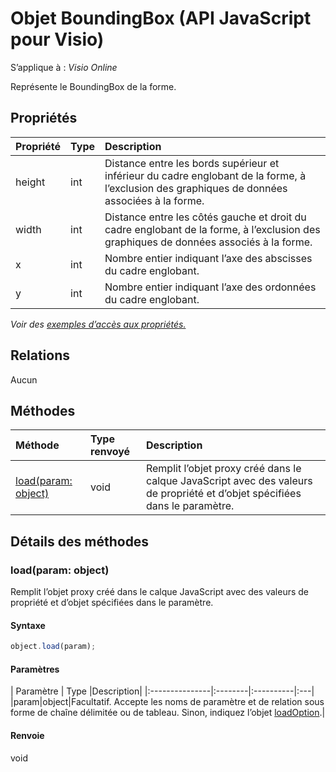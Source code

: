 # <a name="boundingbox-object-javascript-api-for-visio"></a>Objet BoundingBox (API JavaScript pour Visio)

S’applique à : _Visio Online_

Représente le BoundingBox de la forme.

## <a name="properties"></a>Propriétés

| Propriété       | Type    |Description|
|:---------------|:--------|:----------|
|height|int|Distance entre les bords supérieur et inférieur du cadre englobant de la forme, à l’exclusion des graphiques de données associées à la forme.|
|width|int|Distance entre les côtés gauche et droit du cadre englobant de la forme, à l’exclusion des graphiques de données associés à la forme.|
|x|int|Nombre entier indiquant l’axe des abscisses du cadre englobant.|
|y|int|Nombre entier indiquant l’axe des ordonnées du cadre englobant.|

_Voir des [exemples d’accès aux propriétés.](#property-access-examples)_

## <a name="relationships"></a>Relations
Aucun


## <a name="methods"></a>Méthodes

| Méthode           | Type renvoyé    |Description|
|:---------------|:--------|:----------|
|[load(param: object)](#loadparam-object)|void|Remplit l’objet proxy créé dans le calque JavaScript avec des valeurs de propriété et d’objet spécifiées dans le paramètre.|

## <a name="method-details"></a>Détails des méthodes


### <a name="loadparam-object"></a>load(param: object)
Remplit l’objet proxy créé dans le calque JavaScript avec des valeurs de propriété et d’objet spécifiées dans le paramètre.

#### <a name="syntax"></a>Syntaxe
```js
object.load(param);
```

#### <a name="parameters"></a>Paramètres
| Paramètre       | Type    |Description|
|:---------------|:--------|:----------|:---|
|param|object|Facultatif. Accepte les noms de paramètre et de relation sous forme de chaîne délimitée ou de tableau. Sinon, indiquez l’objet [loadOption](loadoption.md).|

#### <a name="returns"></a>Renvoie
void

